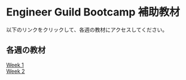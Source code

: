 # Engineer Guild Bootcamp 補助教材

以下のリンクをクリックして、各週の教材にアクセスしてください。

## 各週の教材

[Week 1](./Week1/README.md)  
[Week 2](./Week2/README.md)
